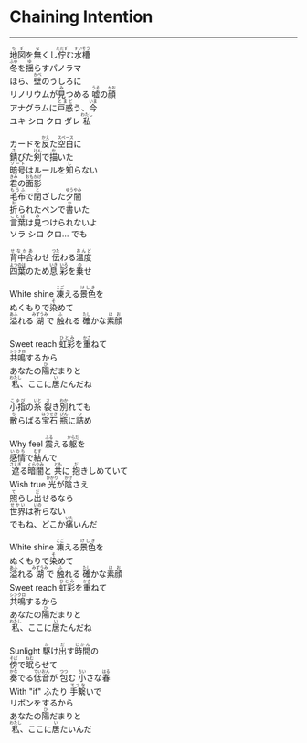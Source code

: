 # Chaining Intention
---
<lyric>
<ruby>地図<rt>ちず</rt></ruby>を<ruby>無<rt>な</rt></ruby>くし<ruby>佇<rt>たたず</rt></ruby>む<ruby>水槽<rt>すいそう</rt></ruby><br/>
<ruby>冬<rt>ふゆ</rt></ruby>を<ruby>揺<rt>ゆ</rt></ruby>らすパノラマ<br/>
ほら、<ruby>壁<rt>かべ</rt></ruby>のうしろに<br/>
リノリウムが<ruby>見<rt>み</rt></ruby>つめる <ruby>嘘<rt>うそ</rt></ruby>の<ruby>顔<rt>かお</rt></ruby><br/>
アナグラムに<ruby>戸惑<rt>とまど</rt></ruby>う、<ruby>今<rt>いま</rt></ruby><br/>
ユキ シロ クロ ダレ <ruby>私<rt>わたし</rt></ruby><br/>
<br/>
カードを<ruby>反<rt>かえ</rt></ruby>た<ruby>空白<rt>スペース</rt></ruby>に<br/>
<ruby>錆<rt>さ</rt></ruby>びた<ruby>剣<rt>けん</rt></ruby>で<ruby>描<rt>か</rt></ruby>いた<br/>
<ruby>暗号<rt>ソート</rt></ruby>はルールを<ruby>知<rt>し</rt></ruby>らない<br/>
<ruby>君<rt>きみ</rt></ruby>の<ruby>面影<rt>おもかげ</rt></ruby><br/>
<ruby>毛布<rt>もうふ</rt></ruby>で<ruby>閉<rt>と</rt></ruby>ざした<ruby>夕闇<rt>ゆうやみ</rt></ruby><br/>
<ruby>折<rt>お</rt></ruby>られたペンで<ruby>書<rt>か</rt></ruby>いた<br/>
<ruby>言葉<rt>ことば</rt></ruby>は<ruby>見<rt>み</rt></ruby>つけられないよ<br/>
ソラ シロ クロ… でも<br/>
<br/>
<ruby>背中合<rt>せなかあ</rt></ruby>わせ <ruby>伝<rt>つた</rt></ruby>わる<ruby>温度<rt>おんど</rt></ruby><br/>
<ruby>四葉<rt>よつのは</rt></ruby>のため<ruby>息<rt>いき</rt></ruby> <ruby>彩<rt>いろ</rt></ruby>を<ruby>乗<rt>の</rt></ruby>せ<br/>
<br/>
White shine <ruby>凍<rt>こご</rt></ruby>える<ruby>景色<rt>けしき</rt></ruby>を<br/>
ぬくもりで<ruby>染<rt>そ</rt></ruby>めて<br/>
<ruby>溢<rt>あふ</rt></ruby>れる<ruby>湖<rt>みずうみ</rt></ruby>で <ruby>触<rt>ふ</rt></ruby>れる <ruby>確<rt>たし</rt></ruby>かな<ruby>素顔<rt>ほお</rt></ruby><br/>
<br/>
Sweet reach <ruby>虹彩<rt>ひとみ</rt></ruby>を<ruby>重<rt>かさ</rt></ruby>ねて<br/>
<ruby>共鳴<rt>シンクロ</rt></ruby>するから<br/>
あなたの<ruby>陽<rt>ひ</rt></ruby>だまりと<br/>
<ruby>私<rt>わたし</rt></ruby>、ここに<ruby>居<rt>い</rt></ruby>たんだね<br/>
<br/>
<ruby>小指<rt>こゆび</rt></ruby>の<ruby>糸<rt>いと</rt></ruby> <ruby>裂<rt>さ</rt></ruby>き<ruby>別<rt>わか</rt></ruby>れても<br/>
<ruby>散<rt>ち</rt></ruby>らばる<ruby>宝石<rt>ほうせき</rt></ruby> <ruby>瓶<rt>びん</rt></ruby>に<ruby>詰<rt>つ</rt></ruby>め<br/>
<br/>
Why feel <ruby>震<rt>ふる</rt></ruby>える<ruby>躯<rt>からだ</rt></ruby>を<br/>
<ruby>感情<rt>いのち</rt></ruby>で<ruby>結<rt>むす</rt></ruby>んで<br/>
<ruby>遮<rt>さえぎ</rt></ruby>る<ruby>暗闇<rt>くらやみ</rt></ruby>と <ruby>共<rt>とも</rt></ruby>に <ruby>抱<rt>だ</rt></ruby>きしめていて<br/>
Wish true <ruby>光<rt>ひかり</rt></ruby>が<ruby>陰<rt>かげ</rt></ruby>さえ<br/>
<ruby>照<rt>て</rt></ruby>らし<ruby>出<rt>だ</rt></ruby>せるなら<br/>
<ruby>世界<rt>せかい</rt></ruby>は<ruby>祈<rt>いの</rt></ruby>らない<br/>
でもね、どこか<ruby>痛<rt>いた</rt></ruby>いんだ<br/>
<br/>
White shine <ruby>凍<rt>こご</rt></ruby>える<ruby>景色<rt>けしき</rt></ruby>を<br/>
ぬくもりで<ruby>染<rt>そ</rt></ruby>めて<br/>
<ruby>溢<rt>あふ</rt></ruby>れる<ruby>湖<rt>みずうみ</rt></ruby>で <ruby>触<rt>ふ</rt></ruby>れる <ruby>確<rt>たし</rt></ruby>かな<ruby>素顔<rt>ほお</rt></ruby><br/>
Sweet reach <ruby>虹彩<rt>ひとみ</rt></ruby>を<ruby>重<rt>かさ</rt></ruby>ねて<br/>
<ruby>共鳴<rt>シンクロ</rt></ruby>するから<br/>
あなたの<ruby>陽<rt>ひ</rt></ruby>だまりと<br/>
<ruby>私<rt>わたし</rt></ruby>、ここに<ruby>居<rt>い</rt></ruby>たんだね<br/>
<br/>
Sunlight <ruby>駆<rt>か</rt></ruby>け<ruby>出<rt>だ</rt></ruby>す<ruby>時間<rt>じかん</rt></ruby>の<br/>
<ruby>傍<rt>そば</rt></ruby>で<ruby>眠<rt>ねむ</rt></ruby>らせて<br/>
<ruby>奏<rt>かな</rt></ruby>でる<ruby>低音<rt>ていおん</rt></ruby>が <ruby>包<rt>つつ</rt></ruby>む <ruby>小<rt>ちい</rt></ruby>さな<ruby>春<rt>はる</rt></ruby><br/>
With "if" ふたり <ruby>手繋<rt>てつな</rt></ruby>いで<br/>
リボンをするから<br/>
あなたの<ruby>陽<rt>ひ</rt></ruby>だまりと<br/>
<ruby>私<rt>わたし</rt></ruby>、ここに<ruby>居<rt>い</rt></ruby>たいんだ<br/>
</lyric>
